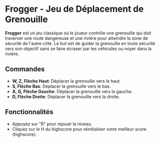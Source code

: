 # Frogger - Jeu de Déplacement de Grenouille

**Frogger** est un jeu classique où le joueur contrôle une grenouille qui doit traverser une route dangereuse et une rivière pour atteindre la zone de sécurité de l'autre côté. Le but est de guider la grenouille en toute sécurité vers son objectif sans se faire écraser par les véhicules ou noyer dans la rivière.

## Commandes
- **W, Z, Flèche Haut**: Déplacer la grenouille vers le haut.
- **S, Flèche Bas**: Déplacer la grenouille vers le bas.
- **A, Q, Flèche Gauche**: Déplacer la grenouille vers la gauche.
- **D, Flèche Droite**: Déplacer la grenouille vers la droite.

## Fonctionnalités
- Appuyez sur "R" pour rejouer le niveau.
- Cliquez sur le H du highscore pour réinitialiser votre meilleur score (highscore).

